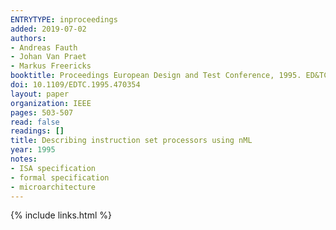 ```yaml
---
ENTRYTYPE: inproceedings
added: 2019-07-02
authors:
- Andreas Fauth
- Johan Van Praet
- Markus Freericks
booktitle: Proceedings European Design and Test Conference, 1995. ED&TC 1995
doi: 10.1109/EDTC.1995.470354
layout: paper
organization: IEEE
pages: 503-507
read: false
readings: []
title: Describing instruction set processors using nML
year: 1995
notes:
- ISA specification
- formal specification
- microarchitecture
---
```

{% include links.html %}
